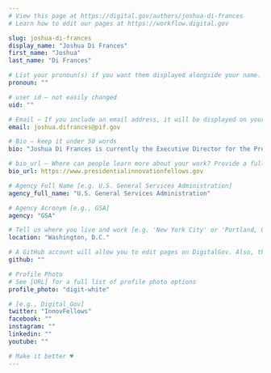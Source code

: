 ```yaml
---
# View this page at https://digital.gov/authors/joshua-di-frances
# Learn how to edit our pages at https://workflow.digital.gov

slug: joshua-di-frances
display_name: "Joshua Di Frances"
first_name: "Joshua"
last_name: "Di Frances"

# List your pronoun(s) if you want them displayed alongside your name. If blank, we'll use just your name. Learn more http://mypronouns.org
pronoun: ""

# user id — not easily changed
uid: ""

# Email — If you include an email address, it will be displayed on your profile page
email: joshua.difrances@pif.gov

# Bio — keep it under 50 words
bio: "Joshua Di Frances is currently the Executive Director for the Presidential Innovation Fellowship program. Before joining the PIF program, he was on CVS Health’s Digital Strategy and Innovation team where he worked to accelerate innovation through healthcare and technology strategic partnerships and investments. Josh also worked at Brigham and Women’s Hospital—a Harvard-affiliated academic medical center—in their Innovation Hub where he helped Harvard Medical School professors to commercialize technology. Prior to Brigham, Josh served as Director of Operations for a biotechnology start-up that focused on novel gene editing technology."

# bio_url — Where can people learn more about your work? Provide a full URL [e.g. 'https://www.example.gov/']
bio_url: https://www.presidentialinnovationfellows.gov

# Agency Full Name [e.g. U.S. General Services Administration]
agency_full_name: "U.S. General Services Administration"

# Agency Acronym [e.g., GSA]
agency: "GSA"

# Tell us where you live and work [e.g. 'New York City' or 'Portland, OR']
location: "Washington, D.C."

# A GitHub account will allow you to edit pages on DigitalGov. Also, the image used in your GitHub account can be used to populate your digital.gov profile photo. Learn more about getting a Github account at [URL]
github: ""

# Profile Photo
# See [URL] for a full list of profile photo options
profile_photo: "digit-white"

# [e.g., Digital_Gov]
twitter: "InnovFellows"
facebook: ""
instagram: ""
linkedin: ""
youtube: ""

# Make it better ♥
---
```

